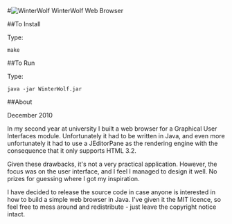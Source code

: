 #![WinterWolf](https://raw.github.com/nbrunt/WinterWolf/master/images/logo.png "WinterWolf") WinterWolf Web Browser

##To Install

Type:

```
make
```

##To Run

Type:

```
java -jar WinterWolf.jar
```

##About

December 2010

In my second year at university I built a web browser for a Graphical User Interfaces module. Unfortunately it had to be written in Java, and even more unfortunately it had to use a JEditorPane as the rendering engine with the consequence that it only supports HTML 3.2.

Given these drawbacks, it's not a very practical application. However, the focus was on the user interface, and I feel I managed to design it well. No prizes for guessing where I got my inspiration.

I have decided to release the source code in case anyone is interested in how to build a simple web browser in Java. I've given it the MIT licence, so feel free to mess around and redistribute - just leave the copyright notice intact.